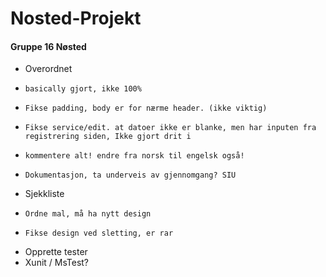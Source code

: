 # Nosted-Projekt

#### Gruppe 16 Nøsted

- Overordnet
-     basically gjort, ikke 100%
-     Fikse padding, body er for nærme header. (ikke viktig)
-     Fikse service/edit. at datoer ikke er blanke, men har inputen fra registrering siden, Ikke gjort drit i
  
  
-     kommentere alt! endre fra norsk til engelsk også!
-     Dokumentasjon, ta underveis av gjennomgang? SIU


- Sjekkliste
-     Ordne mal, må ha nytt design
-     Fikse design ved sletting, er rar


- Opprette tester
-   Xunit / MsTest?
